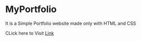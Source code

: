 # MyPortfolio

It is a Simple Portfolio website made only with HTML and CSS
        
CLick here to Visit [Link](https://rghvgrv.github.io/MyPortfolio/)

